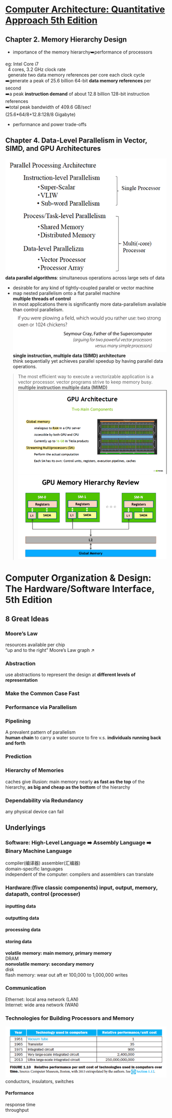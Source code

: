 # [Computer Architecture: Quantitative Approach 5th Edition](http://uni-site.ir/khuelec/wp-content/uploads/Computer-Architecture-A-Quantitative-Approach.pdf)
## Chapter 2. Memory Hierarchy Design 
- importance of the memory hierarchy➡️performance of processors  

eg: Intel Core i7  
&nbsp;&nbsp;4 cores, 3.2 GHz clock rate  
&nbsp;&nbsp;generate two data memory references per core each clock cycle  
➡️generate a peak of 25.6 billion 64-bit **data memory references** per second  
➡️a peak **instruction demand** of about 12.8 billion 128-bit instruction references  
➡️total peak bandwidth of 409.6 GB/sec!  
(25.6\*64/8+12.8\:128/8 Gigabyte)  

- performance and power trade-offs  

## Chapter 4. Data-Level Parallelism in Vector, SIMD, and GPU Architectures 
![](./images/parallelism.png)
**data parallel algorithms**:  simultaneous operations across large sets of data  
* desirable for any kind of tightly-coupled parallel or vector machine
* map nested parallelism onto a flat parallel machine  
**multiple threads of control**  
in most applications there is significantly more data-parallelism available than control parallelism.  
![](./images/arguing-for-two-powerful-vector-processors-versus-many-simple-processors.png)
**single instruction, multiple data (SIMD) architecture**  
think sequentially yet achieves parallel speedup by having parallel data operations.  
>The most efficient way to execute a vectorizable application is a vector processor. 
vector programs strive to keep memory busy.  
**multiple instruction multiple data (MIMD)**  
![](./images/GPU-architecture.png)
![](./images/GPU-Memory-Hierarchy-Review.png)






# Computer Organization & Design: The Hardware/Software Interface, 5th Edition

## 8 Great Ideas

### Moore’s Law 
resources available per chip  
“up and to the right” Moore’s Law graph ↗️  
### Abstraction 
use abstractions to represent the design at **different levels of representation**  
### Make the Common Case Fast 
### Performance via Parallelism 
### Pipelining
A prevalent pattern of parallelism  
**human chain** to carry a water
source to fire v.s. **individuals running back and forth**  
### Prediction  
### Hierarchy of Memories
caches give illusion: main memory nearly **as fast as the top** of the hierarchy, **as big and cheap as the bottom** of the hierarchy  
### Dependability via Redundancy
any physical device can fail 

## Underlyings

### Software: High-Level Language ➡️ Assembly Language ➡️ Binary Machine Language
compiler(编译器) assembler(汇编器)  
domain-specific languages  
independent of the computer: compilers and assemblers can translate  

### Hardware:(five classic components) input, output, memory, __datapath__, __control__ (__processer__) 
#### inputting data
#### outputting data
#### processing data
#### storing data
**volatile memory: main memory, primary memory**  
DRAM  
**nonvolatile memory: secondary memory**  
disk  
flash memory: wear out aft er 100,000 to 1,000,000 writes  

### Communication
Ethernet: local area network (LAN)  
Internet: wide area network (WAN)

### Technologies for Building Processors and Memory
![](./images/Relative_performance_per_unit_cost.png)
conductors, insulators, switches  

#### Performance
response time  
throughput  







